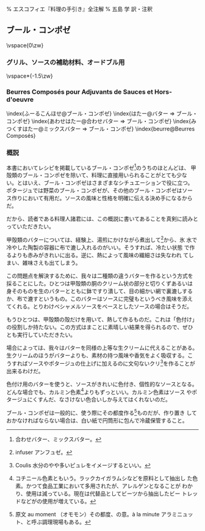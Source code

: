 % エスコフィエ『料理の手引き』全注解
% 五島 学 訳・注釈

## ブール・コンポゼ
\vspace{0\zw}
### グリル、ソースの補助材料、オードブル用
\vspace*{-1.5\zw}
### Beurres Composés pour Adjuvants de Sauces et Hors-d'oeuvre

\index{ふーるこんほせ@ブール・コンポゼ}
\index{はたー@バター ⇒ ブール・コンポゼ}
\index{あわせはたー@合わせバター ⇒ ブール・コンポゼ}
\index{みつくすはたー@ミックスバター ⇒ ブール・コンポゼ}
\index{beurre@Beurres Composés}

### 概説

本書においてレシピを掲載しているブール・コンポゼ[^1]のうちのほとんどは、
甲殻類のブール・コンポゼを除いて、料理に直接用いられることがとても少な
い。とはいえ、ブール・コンポゼはさまざまなシチュエーションで役に立つ。
ポタージュでは野菜のブール・コンポゼが、その他のブール・コンポゼはソー
ス作りにおいて有用だ。ソースの風味と性格を明確に伝える決め手になるから
だ。

だから、読者である料理人諸君には、この概説に書いてあることを真剣に読みとっていただきたい。
[](原文における内容矛盾。この後のパラグラフは甲殻類のバターについての注意点ばかりが目立つ)


甲殻類のバターについては、経験上、湯煎にかけながら煮出して[^2]から、氷
水で冷やした陶製の容器に布で漉し入れるのがいい。そうすれば、冷たい状態
で作るよりも赤みがきれいに出る。逆に、熱によって風味の繊細さは失なわれ
てしまい、雑味さえも出てしまう。

この問題点を解決するために、我々は二種類の違うバターを作るという方式を
採ることにした。ひとつは甲殻類の胴のクリーム状の部分と切りくずあるいは
身そのものを生のバターとともに鉢ですり潰して、目の細かい網で裏漉しする
か、布で漉すというもの。このバターはソースに完璧もというべき風味を添え
てくれる。とりわけベシャメルソースをベースとしたソースの場合はそうだ。


もうひとつは、甲殻類の殻だけを用いて、熱して作るものだ。これは「色付け」
の役割しか持たない。この方式はまことに素晴しい結果を得られるので、ぜひ
とも実行していただきたい。

場合によっては、我々はバターを同様の上等な生クリームに代えることがある。
生クリームのほうがバターよりも、素材の持つ風味や香気をよく吸収する。こ
うすればソースやポタージュの仕上げに加えるのに文句ないクリ[^3]を作ることが
出来るわけだ。

色付け用のバターを使うと、ソースがきれいに色付き、個性的なソースとなる。
どんな場合でも、カルミン色素[^4]よりもずっといい。カルミン色素はソース
やポタージュにくすんだ、なさけない色合いしか与えてはくれないのだ。

ブール・コンポゼは一般的に、使う際にその都度作る[^5]ものだが、作り置き
しておかなければならない場合は、白い紙で円筒形に包んで冷蔵保管すること。





[^1]: 合わせバター、ミックスバター。

[^2]: infuser アンフュゼ。

[^3]: Coulis 水分のやや多いピュレをイメージするといい。

[^4]: コチニール色素ともいう。ラックカイガラムシなどを原料として抽出し
    た色素。かつて食品工業において多用されたが、アレルゲンとなることが
    わかり、使用は減っている。現在は代替品としてビーツから抽出したビー
    トレッドなどがの使用が増えている。

[^5]: 原文 au moment （オモモン）その都度、の意。à la minute アラミニュッ
    ト、と呼ぶ調理現場もある。
